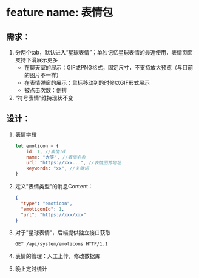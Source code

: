 # feature name: 表情包

## 需求：

1. 分两个tab，默认进入“星球表情”；单独记忆星球表情的最近使用，表情页面支持下滑展示更多
    - 在聊天室的展示：GIF或PNG格式，固定尺寸，不支持放大预览（与目前的图片不一样）
    - 在表情弹窗的展示：鼠标移动到的时候以GIF形式展示
    - 被点击次数：倒排
2. “符号表情”维持现状不变

## 设计：

1. 表情字段
    ```js
    let emoticon = {
        id: 1, //表情Id
        name: "大笑", //表情名称
        url: "https://xxx...", //表情图片地址
        keywords: "xx", //关键词
    } 
    ```
2. 定义"表情类型"的消息Content：
    ```json
    {
      "type": "emoticon",
      "emoticonId": 1,
      "url": "https://xxx/xxx"
    }
    ```

3. 对于"星球表情"，后端提供独立接口获取
    ```http
    GET /api/system/emoticons HTTP/1.1
    ```

4. 表情的管理：人工上传，修改数据库

5. 晚上定时统计